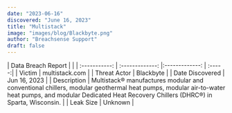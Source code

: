 ```yaml
---
date: "2023-06-16"
discovered: "June 16, 2023"
title: "Multistack"
image: "images/blog/Blackbyte.png"
author: "Breachsense Support"
draft: false
---
```


| Data Breach Report           |              | 
| :-----------: | :-------------:     |:-------------:    | :-----:|
| Victim      | multistack.com      | 
| Threat Actor      | Blackbyte      | 
| Date Discovered      | Jun 16, 2023      | 
| Description      | Multistack® manufactures modular and conventional chillers, modular geothermal heat pumps, modular air-to-water heat pumps, and modular Dedicated Heat Recovery Chillers (DHRC®) in Sparta, Wisconsin.      | 
| Leak Size      | Unknown      | 

